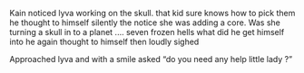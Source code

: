 Kain noticed lyva working on the skull. that kid sure knows how to pick them he thought to himself silently the notice she was adding a core. Was she turning a skull in to a planet .... seven frozen hells what did he get himself into he again thought to himself then loudly sighed 

Approached lyva and with a smile asked “do you need any help little lady ?”